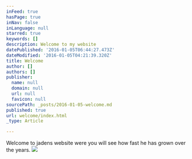 ```yaml
---
inFeed: true
hasPage: true
inNav: false
inLanguage: null
starred: true
keywords: []
description: Welcome to my website
datePublished: '2016-01-05T06:44:27.473Z'
dateModified: '2016-01-05T04:21:39.320Z'
title: Welcome
author: []
authors: []
publisher:
  name: null
  domain: null
  url: null
  favicon: null
sourcePath: _posts/2016-01-05-welcome.md
published: true
url: welcome/index.html
_type: Article

---
```

Welcome to jadens website were you will see how fast he has grown over the years.
![](https://the-grid-user-content.s3-us-west-2.amazonaws.com/0172fa05-895e-4c37-9939-63dcb170c33c.JPG)